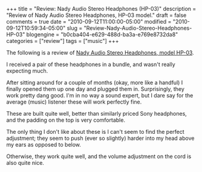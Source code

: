 +++
title = "Review: Nady Audio Stereo Headphones (HP-03)"
description = "Review of Nady Audio Stereo Headphones, HP-03 model."
draft = false
comments = true
date = "2010-09-12T11:00:00-05:00"
modified = "2010-09-12T10:59:34-05:00"
slug = "Review-Nady-Audio-Stereo-Headphones-HP-03"
blogengine = "b0cba404-e629-488d-ba3a-e769e8732da8"
categories = ["review"]
tags = ["music"]
+++

<div class="note">
<p>The following is a review of <a rel="external" href="http://www.amazon.com/gp/product/B001VO4TX8?tag=strivinglifen-20">Nady Audio Stereo Headphones, model HP-03</a>.</p>
</div>
<p>I received a pair of these headphones in a bundle, and wasn't really expecting much.</p>
<p>After sitting around for a couple of months (okay, more like a handful) I finally opened them up one day and plugged them in. Surprisingly, they work pretty dang good. I'm in no way a sound expert, but I dare say for the average (music) listener these will work perfectly fine.</p>
<p>These are built quite well, better than similarly priced Sony headphones, and the padding on the top is very comfortable.</p>
<p>The only thing I don't like about these is I can't seem to find the perfect adjustment; they seem to push (ever so slightly) harder into my head above my ears as opposed to below.</p>
<p>Otherwise, they work quite well, and the volume adjustment on the cord is also quite nice.</p>
